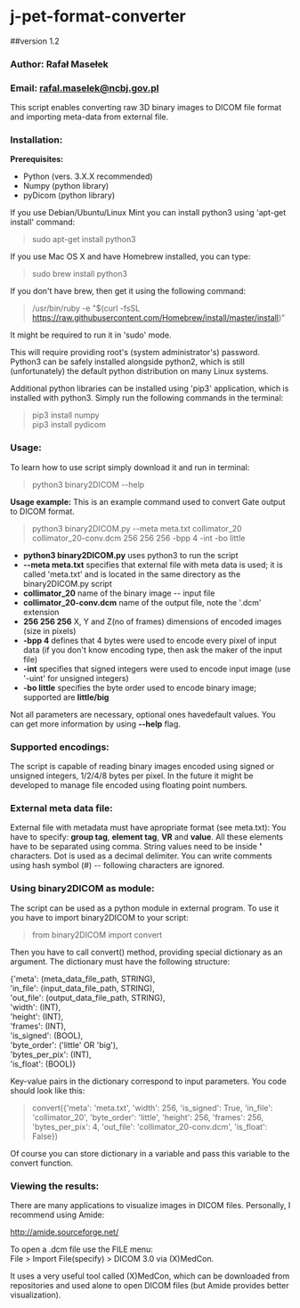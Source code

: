 # j-pet-format-converter
##version 1.2
### Author: Rafał Masełek
### Email: rafal.maselek@ncbj.gov.pl

This script enables converting raw 3D binary images to DICOM file format and importing meta-data from external file.

### Installation:
**Prerequisites:**
+ Python (vers. 3.X.X recommended)
+ Numpy  (python library)
+ pyDicom (python library)

If you use Debian/Ubuntu/Linux Mint you can install python3 using 'apt-get install' command:
>sudo apt-get install python3

If you use Mac OS X and have Homebrew installed, you can type:
>sudo brew install python3

If you don't have brew, then get it using the following command:

>/usr/bin/ruby -e "$(curl -fsSL https://raw.githubusercontent.com/Homebrew/install/master/install)"

It might be required to run it in 'sudo' mode.

This will require providing root's (system administrator's) password. Python3 can be safely installed alongside python2, which is still (unfortunately) the default
python distribution on many Linux systems.

Additional python libraries can be installed using 'pip3' application, which is installed with python3.
Simply run the following commands in the terminal:
>pip3 install numpy \
>pip3 install pydicom

### Usage:
To learn how to use script simply download it and run in terminal:
>python3 binary2DICOM --help

**Usage example:**
This is an example command used to convert Gate output to DICOM format.
>python3 binary2DICOM.py --meta meta.txt collimator_20 collimator_20-conv.dcm 256 256 256 -bpp 4 -int -bo little
+ **python3 binary2DICOM.py** uses python3 to run the script
+ **--meta meta.txt** specifies that external file with meta data is used; it is called 'meta.txt' and is located in the same directory as the binary2DICOM.py script
+ **collimator_20** name of the binary image -- input file
+ **collimator_20-conv.dcm** name of the output file, note the '.dcm' extension
+ **256 256 256** X, Y and Z(no of frames) dimensions of encoded images (size in pixels)
+ **-bpp 4** defines that 4 bytes were used to encode every pixel of input data (if you don't know encoding type, then ask the maker of the input file)
+ **-int** specifies that signed integers were used to encode input image (use '-uint' for unsigned integers)
+ **-bo little** specifies the byte order used to encode binary image; supported are **little/big**

Not all parameters are necessary, optional ones havedefault values. You can get more information by using **--help** flag.

### Supported encodings:
The script is capable of reading binary images encoded using signed or unsigned integers, 1/2/4/8 bytes per pixel.
In the future it might be developed to manage file encoded using floating point numbers.

### External meta data file:
External file with metadata must have apropriate format (see meta.txt):
You have to specify: **group tag**, **element tag**, **VR** and **value**.
All these elements have to be separated using comma.
String values need to be inside **'** characters.
Dot is used as a decimal delimiter.
You can write comments using hash symbol (#) -- following characters are ignored.

### Using binary2DICOM as module:
The script can be used as a python module in external program. To use it you have to import binary2DICOM to your script:
>from binary2DICOM import convert

Then you have to call convert() method, providing special dictionary as an argument.
The dictionary must have the following structure:


{'meta': (meta_data_file_path, STRING),\
'in_file': (input_data_file_path, STRING),\
'out_file': (output_data_file_path, STRING),\
'width': (INT),\
'height': (INT),\
'frames': (INT),\
'is_signed': (BOOL),\
'byte_order': ('little' OR 'big'),\
'bytes_per_pix': (INT),\
'is_float': (BOOL)}
    
Key-value pairs in the dictionary correspond to input parameters.
You code should look like this:
>convert({'meta': 'meta.txt', 'width': 256, 'is_signed': True, 'in_file': 'collimator_20', 'byte_order': 'little', 'height': 256, 'frames': 256, 'bytes_per_pix': 4, 'out_file': 'collimator_20-conv.dcm', 'is_float': False})

Of course you can store dictionary in a variable and pass this variable to the convert function.
### Viewing the results:
There are many applications to visualize images in DICOM files. Personally, I recommend using Amide:

http://amide.sourceforge.net/

To open a .dcm file use the FILE menu:\
File > Import File(specify) > DICOM 3.0 via (X)MedCon.

It uses a very useful tool called (X)MedCon, which can be downloaded from repositories and used alone to open DICOM files
(but Amide provides better visualization).